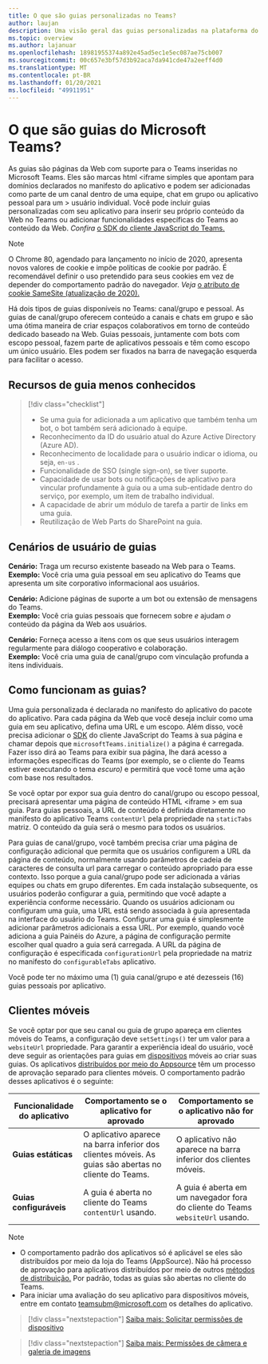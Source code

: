 ```yaml
---
title: O que são guias personalizadas no Teams?
author: laujan
description: Uma visão geral das guias personalizadas na plataforma do Teams
ms.topic: overview
ms.author: lajanuar
ms.openlocfilehash: 18981955374a892e45ad5ec1e5ec087ae75cb007
ms.sourcegitcommit: 00c657e3bf57d3b92aca7da941cde47a2eeff4d0
ms.translationtype: MT
ms.contentlocale: pt-BR
ms.lasthandoff: 01/20/2021
ms.locfileid: "49911951"
---
```

# <a name="what-are-microsoft-teams-tabs"></a>O que são guias do Microsoft Teams?

As guias são páginas da Web com suporte para o Teams inseridas no Microsoft Teams. Eles são marcas html <iframe simples que apontam para domínios declarados no manifesto do aplicativo e podem ser adicionadas como parte de um canal dentro de uma equipe, chat em grupo ou aplicativo pessoal para um \> usuário individual. Você pode incluir guias personalizadas com seu aplicativo para inserir seu próprio conteúdo da Web no Teams ou adicionar funcionalidades específicas do Teams ao conteúdo da Web. *Confira* [o SDK do cliente JavaScript do Teams.](/javascript/api/overview/msteams-client)

> [!NOTE]
> O Chrome 80, agendado para lançamento no início de 2020, apresenta novos valores de cookie e impõe políticas de cookie por padrão. É recomendável definir o uso pretendido para seus cookies em vez de depender do comportamento padrão do navegador. *Veja* [o atributo de cookie SameSite (atualização de 2020).](../resources/samesite-cookie-update.md)

Há dois tipos de guias disponíveis no Teams: canal/grupo e pessoal. As guias de canal/grupo oferecem conteúdo a canais e chats em grupo e são uma ótima maneira de criar espaços colaborativos em torno de conteúdo dedicado baseado na Web. Guias pessoais, juntamente com bots com escopo pessoal, fazem parte de aplicativos pessoais e têm como escopo um único usuário. Eles podem ser fixados na barra de navegação esquerda para facilitar o acesso.

## <a name="lesser-known-tab-features"></a>Recursos de guia menos conhecidos

> [!div class="checklist"]
>
> * Se uma guia for adicionada a um aplicativo que também tenha um bot, o bot também será adicionado à equipe.
> * Reconhecimento da ID do usuário atual do Azure Active Directory (Azure AD).
> * Reconhecimento de localidade para o usuário indicar o idioma, ou seja, `en-us` . 
> * Funcionalidade de SSO (single sign-on), se tiver suporte.
> * Capacidade de usar bots ou notificações de aplicativo para vincular profundamente à guia ou a uma sub-entidade dentro do serviço, por exemplo, um item de trabalho individual.
> * A capacidade de abrir um módulo de tarefa a partir de links em uma guia.
> * Reutilização de Web Parts do SharePoint na guia.

## <a name="tabs-user-scenarios"></a>Cenários de usuário de guias

**Cenário:** Traga um recurso existente baseado na Web para o Teams. \
**Exemplo:** Você cria uma guia pessoal em seu aplicativo do Teams que apresenta um site corporativo informacional aos usuários.

**Cenário:** Adicione páginas de suporte a um bot ou extensão de mensagens do Teams. \
**Exemplo:** Você cria guias pessoais que fornecem sobre *e* ajudam *o* conteúdo da página da Web aos usuários.

**Cenário:** Forneça acesso a itens com os que seus usuários interagem regularmente para diálogo cooperativo e colaboração. \
**Exemplo:** Você cria uma guia de canal/grupo com vinculação profunda a itens individuais.

## <a name="how-do-tabs-work"></a>Como funcionam as guias?

Uma guia personalizada é declarada no manifesto do aplicativo do pacote do aplicativo. Para cada página da Web que você deseja incluir como uma guia em seu aplicativo, defina uma URL e um escopo. Além disso, você precisa adicionar o [SDK](/javascript/api/overview/msteams-client) do cliente JavaScript do Teams à sua página e chamar depois que `microsoftTeams.initialize()` a página é carregada. Fazer isso dirá ao Teams para exibir sua página, lhe dará acesso a informações específicas do Teams (por exemplo, se o cliente do Teams estiver executando o tema *escuro)* e permitirá que você tome uma ação com base nos resultados.

Se você optar por expor sua guia dentro do canal/grupo ou escopo pessoal, precisará apresentar uma página de conteúdo HTML <iframe \> em sua guia. [](~/tabs/how-to/create-tab-pages/content-page.md) Para guias pessoais, a URL de conteúdo é definida diretamente no manifesto do aplicativo Teams `contentUrl` pela propriedade na `staticTabs` matriz. O conteúdo da guia será o mesmo para todos os usuários.

Para guias de canal/grupo, você também precisa criar uma página de configuração adicional que permita que os usuários configurem a URL da página de conteúdo, normalmente usando parâmetros de cadeia de caracteres de consulta url para carregar o conteúdo apropriado para esse contexto. Isso porque a guia canal/grupo pode ser adicionada a várias equipes ou chats em grupo diferentes. Em cada instalação subsequente, os usuários poderão configurar a guia, permitindo que você adapte a experiência conforme necessário. Quando os usuários adicionam ou configuram uma guia, uma URL está sendo associada à guia apresentada na interface do usuário do Teams. Configurar uma guia é simplesmente adicionar parâmetros adicionais a essa URL. Por exemplo, quando você adiciona a guia Painéis do Azure, a página de configuração permite escolher qual quadro a guia será carregada. A URL da página de configuração é especificada  `configurationUrl` pela propriedade na matriz no manifesto do `configurableTabs` aplicativo.

Você pode ter no máximo uma (1) guia canal/grupo e até dezesseis (16) guias pessoais por aplicativo.

## <a name="mobile-clients"></a>Clientes móveis

Se você optar por que seu canal ou guia de grupo apareça em clientes móveis do Teams, a configuração deve `setSettings()` ter um valor para a `websiteUrl` propriedade. Para garantir a experiência ideal do usuário, você deve seguir as orientações para guias em [dispositivos](~/tabs/design/tabs-mobile.md) móveis ao criar suas guias. Os aplicativos [distribuídos por meio do Appsource](~/concepts/deploy-and-publish/appsource/publish.md) têm um processo de aprovação separado para clientes móveis. O comportamento padrão desses aplicativos é o seguinte:

| **Funcionalidade do aplicativo** | **Comportamento se o aplicativo for aprovado** | **Comportamento se o aplicativo não for aprovado** |
| --- | --- | --- |
| **Guias estáticas** | O aplicativo aparece na barra inferior dos clientes móveis. As guias são abertas no cliente do Teams. | O aplicativo não aparece na barra inferior dos clientes móveis. |
| **Guias configuráveis** | A guia é aberta no cliente do Teams `contentUrl` usando. | A guia é aberta em um navegador fora do cliente do Teams `websiteUrl` usando. |


>[!NOTE]
>
>- O comportamento padrão dos aplicativos só é aplicável se eles são distribuídos por meio da loja do Teams (AppSource). Não há processo de aprovação para aplicativos distribuídos por meio de outros [métodos de distribuição.](~/concepts/deploy-and-publish/overview.md) Por padrão, todas as guias são abertas no cliente do Teams.
>- Para iniciar uma avaliação do seu aplicativo para dispositivos móveis, entre em contato teamsubm@microsoft.com os detalhes do aplicativo.

> [!div class="nextstepaction"]
> [Saiba mais: Solicitar permissões de dispositivo](../concepts/device-capabilities/native-device-permissions.md)

> [!div class="nextstepaction"]
>[Saiba mais: Permissões de câmera e galeria de imagens](../concepts/device-capabilities/mobile-camera-image-permissions.md)
